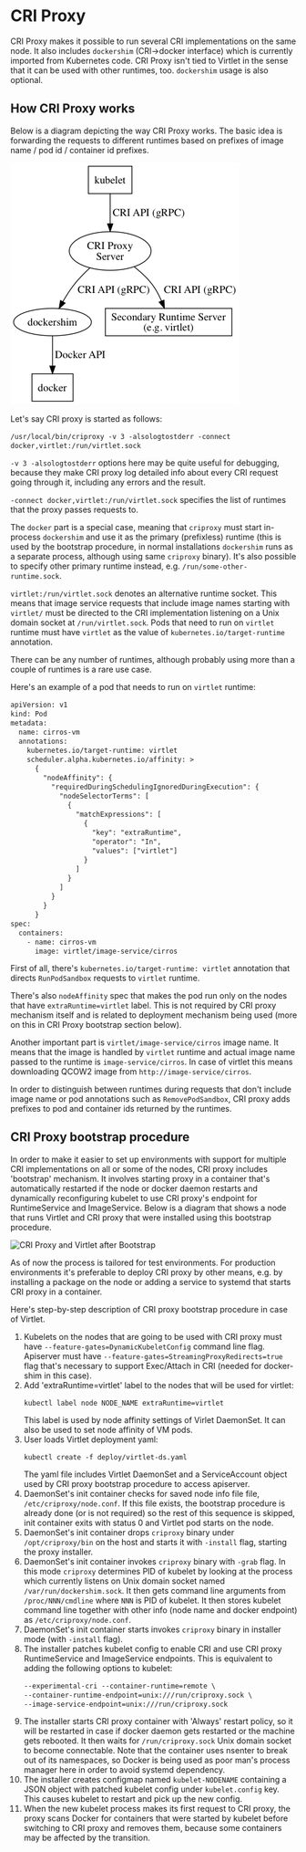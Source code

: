 # CRI Proxy

CRI Proxy makes it possible to run several CRI implementations on the
same node. It also includes `dockershim` (CRI->docker interface) which
is currently imported from Kubernetes code. CRI Proxy isn't tied to
Virtlet in the sense that it can be used with other runtimes,
too. `dockershim` usage is also optional.

## How CRI Proxy works

Below is a diagram depicting the way CRI Proxy works. The basic idea
is forwarding the requests to different runtimes based on prefixes of
image name / pod id / container id prefixes.

![CRI Request Path](criproxy.png)

Let's say CRI proxy is started as follows:
```
/usr/local/bin/criproxy -v 3 -alsologtostderr -connect docker,virtlet:/run/virtlet.sock
```

`-v 3 -alsologtostderr` options here may be quite useful for
debugging, because they make CRI proxy log detailed info about every
CRI request going through it, including any errors and the result.

`-connect docker,virtlet:/run/virtlet.sock` specifies the list of
runtimes that the proxy passes requests to.

The `docker` part is a special case, meaning that `criproxy` must
start in-process `dockershim` and use it as the primary (prefixless)
runtime (this is used by the bootstrap procedure, in normal
installations `dockershim` runs as a separate process, although using
same `criproxy` binary).  It's also possible to specify other primary
runtime instead, e.g. `/run/some-other-runtime.sock`.

`virtlet:/run/virtlet.sock` denotes an alternative runtime
socket. This means that image service requests that include image
names starting with `virtlet/` must be directed to the CRI
implementation listening on a Unix domain socket at
`/run/virtlet.sock`. Pods that need to run on `virtlet` runtime must
have `virtlet` as the value of `kubernetes.io/target-runtime`
annotation.

There can be any number of runtimes, although probably using more than
a couple of runtimes is a rare use case.

Here's an example of a pod that needs to run on `virtlet` runtime:
```
apiVersion: v1
kind: Pod
metadata:
  name: cirros-vm
  annotations:
    kubernetes.io/target-runtime: virtlet
    scheduler.alpha.kubernetes.io/affinity: >
      {
        "nodeAffinity": {
          "requiredDuringSchedulingIgnoredDuringExecution": {
            "nodeSelectorTerms": [
              {
                "matchExpressions": [
                  {
                    "key": "extraRuntime",
                    "operator": "In",
                    "values": ["virtlet"]
                  }
                ]
              }
            ]
          }
        }
      }
spec:
  containers:
    - name: cirros-vm
      image: virtlet/image-service/cirros
```

First of all, there's `kubernetes.io/target-runtime: virtlet`
annotation that directs `RunPodSandbox` requests to `virtlet` runtime.

There's also `nodeAffinity` spec that makes the pod run only on the
nodes that have `extraRuntime=virtlet` label. This is not required
by CRI proxy mechanism itself and is related to deployment mechanism
being used (more on this in CRI Proxy bootstrap section below).

Another important part is `virtlet/image-service/cirros` image name.
It means that the image is handled by `virtlet` runtime and actual
image name passed to the runtime is `image-service/cirros`. In case of
virtlet this means downloading QCOW2 image from
`http://image-service/cirros`.

In order to distinguish between runtimes during requests that don't
include image name or pod annotations such as `RemovePodSandbox`, CRI
proxy adds prefixes to pod and container ids returned by the runtimes.

## CRI Proxy bootstrap procedure

In order to make it easier to set up environments with support for
multiple CRI implementations on all or some of the nodes, CRI proxy
includes 'bootstrap' mechanism. It involves starting proxy in a
container that's automatically restarted if the node or docker daemon
restarts and dynamically reconfiguring kubelet to use CRI proxy's
endpoint for RuntimeService and ImageService. Below is a diagram that
shows a node that runs Virtlet and CRI proxy that were installed using
this bootstrap procedure.

![CRI Proxy and Virtlet after Bootstrap](bootstrap.png)

As of now the process is tailored for test environments. For
production environments it's preferable to deploy CRI proxy by other
means, e.g. by installing a package on the node or adding
a service to systemd that starts CRI proxy in a container.

Here's step-by-step description of CRI proxy bootstrap procedure
in case of Virtlet.

1. Kubelets on the nodes that are going to be used with CRI proxy
   must have `--feature-gates=DynamicKubeletConfig` command line flag.
   Apiserver must have `--feature-gates=StreamingProxyRedirects=true`
   flag that's necessary to support Exec/Attach in CRI (needed for
   docker-shim in this case).
2. Add 'extraRuntime=virtlet' label to the nodes that will be used for virtlet:
   ```
   kubectl label node NODE_NAME extraRuntime=virtlet
   ```
   This label is used by node affinity settings of Virlet DaemonSet.
   It can also be used to set node affinity of VM pods.
3. User loads Virtlet deployment yaml:
   ```
   kubectl create -f deploy/virtlet-ds.yaml
   ```
   The yaml file includes Virtlet DaemonSet and a ServiceAccount object used by
   CRI proxy bootstrap procedure to access apiserver.
4. DaemonSet's init container checks for saved node info file file,
   `/etc/criproxy/node.conf`. If this file exists, the bootstrap
   procedure is already done (or is not required) so the rest of this
   sequence is skipped, init container exits with status 0 and Virtlet
   pod starts on the node.
5. DaemonSet's init container drops `criproxy` binary under
   `/opt/criproxy/bin` on the host and starts it with `-install` flag,
   starting the proxy installer.
6. DaemonSet's init container invokes `criproxy` binary with `-grab`
   flag. In this mode `criproxy` determines PID of kubelet by looking
   at the process which currently listens on Unix domain socket named
   `/var/run/dockershim.sock`. It then gets command line arguments
   from `/proc/NNN/cmdline` where `NNN` is PID of kubelet. It then
   stores kubelet command line together with other info (node name and
   docker endpoint) as `/etc/criproxy/node.conf`.
6. DaemonSet's init container starts invokes `criproxy` binary in
   installer mode (with `-install` flag).
7. The installer patches kubelet config to enable CRI and use CRI proxy
   RuntimeService and ImageService endpoints. This is equivalent to
   adding the following options to kubelet:
   ```
   --experimental-cri --container-runtime=remote \
   --container-runtime-endpoint=unix:///run/criproxy.sock \
   --image-service-endpoint=unix:///run/criproxy.sock
   ```
8. The installer starts CRI proxy container with 'Always' restart
   policy, so it will be restarted in case if docker daemon gets
   restarted or the machine gets rebooted. It then waits for
   `/run/criproxy.sock` Unix domain socket to become connectable.
   Note that the container uses nsenter to break out of
   its namespaces, so Docker is being used as poor man's
   process manager here in order to avoid systemd dependency.
9. The installer creates configmap named `kubelet-NODENAME` containing
   a JSON object with patched kubelet config under `kubelet.config`
   key. This causes kubelet to restart and pick up the new config.
10. When the new kubelet process makes its first request to CRI proxy,
    the proxy scans Docker for containers that were started by kubelet
    before switching to CRI proxy and removes them, because some
    containers may be affected by the transition.
